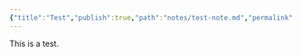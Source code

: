 ```yaml
---
{"title":"Test","publish":true,"path":"notes/test-note.md","permalink":"/notes/test-note/","PassFrontmatter":true}
---
```



This is a test.
